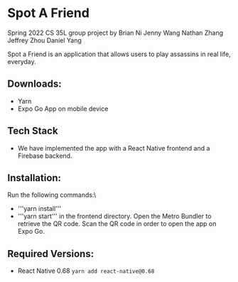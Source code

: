 # Spot A Friend

Spring 2022 CS 35L group project by
Brian Ni
Jenny Wang
Nathan Zhang
Jeffrey Zhou
Daniel Yang

Spot a Friend is an application that allows users to play assassins in real life, everyday.

## Downloads:

- Yarn
- Expo Go App on mobile device

## Tech Stack
- We have implemented the app with a React Native frontend and a Firebase backend. 

## Installation:

Run the following commands:\

- '''yarn install'''
- '''yarn start'''
  in the frontend directory. Open the Metro Bundler to retrieve the QR code. Scan the QR code in order to open the app on Expo Go.

## Required Versions:

- React Native 0.68
  `yarn add react-native@0.68`
